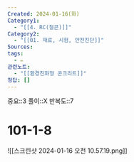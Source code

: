 ```yaml
---
Created: 2024-01-16(화)
Category1:
  - "[[4. RC(철콘)]]"
Category2:
  - "[[01. 재료, 시험, 안전진단]]"
Sources: 
tags:
  - ✏️
관련노트:
  - "[[환경친화형 콘크리트]]"
정답: []
---
```

중요::3
풀이::X
반복도::7



# 101-1-8

![[스크린샷 2024-01-16 오전 10.57.19.png]]